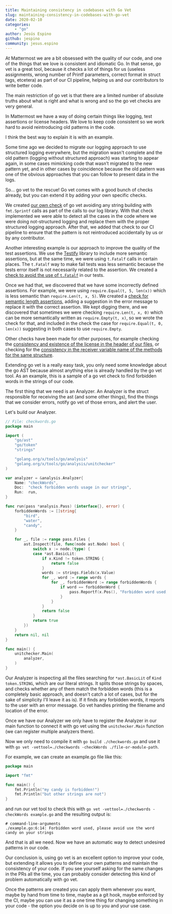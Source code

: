 ```yaml
---
title: Maintaining consistency in codebases with Go Vet
slug: maintaining-consistency-in-codebases-with-go-vet
date: 2020-02-10
categories:
    - "go"
author: Jesús Espino
github: jespino
community: jesus.espino
---
```


At Mattermost we are a bit obsessed with the quality of our code, and one of
the things that we love is consistent and idiomatic Go. In that sense, go vet
is a great tool, because it checks a lot of things for us (useless assignments,
wrong number of Printf parameters, correct format in struct tags, etcetera) as
part of our CI pipeline, helping us and our contributors to write better code.

The main restriction of go vet is that there are a limited number of absolute
truths about what is right and what is wrong and so the go vet checks are very
general.

In Mattermost we have a way of doing certain things like logging, test
assertions or license headers. We love to keep code consistent so we work hard
to avoid reintroducing old patterns in the code.

I think the best way to explain it is with an example.

Some time ago we decided to migrate our logging approach to use structured
logging everywhere, but the migration wasn't complete and the old pattern
(logging without structured approach) was starting to appear again, in some
cases mimicking code that wasn’t migrated to the new pattern yet, and in other
cases by coincidence because the old pattern was one of the obvious approaches
that you can follow to present data in the logs.

So... go vet to the rescue! Go vet comes with a good bunch of checks already,
but you can extend it by adding your own specific checks.

We created [our own check](https://github.com/mattermost/mattermost-govet/blob/master/structuredLogging/structuredLogging.go)
of go vet avoiding any string building with `fmt.Sprintf` calls as part of the
calls to our log library. With that check implemented we were able to detect
all the cases in the code where we were doing not-structured logging and
replace them with the proper structured logging approach. After that, we added
that check to our CI pipeline to ensure that the pattern is not reintroduced
accidentally by us or by any contributor.

Another interesting example is our approach to improve the quality of the test
assertions. We use the [Testify](https://github.com/stretchr/testify) library
to include more semantic assertions, but at the same time, we were using
`t.Fatalf` calls in certain places. The `t.Fatalf` way to make fail tests was
less semantic because the tests error itself is not necessarily related to the
assertion. We created a [check to avoid the use of `t.Fatalf`](https://github.com/mattermost/mattermost-govet/blob/master/tFatal/tFatal.go) in our tests.

Once we had that, we discovered that we have some incorrectly defined
assertions. For example, we were using `require.Equal(t, 5, len(x))` which is
less semantic than `require.Len(t, x, 5)`. We created a [check for semantic length assertions](https://github.com/mattermost/mattermost-govet/blob/master/equalLenAsserts/equalLenAsserts.go),
adding a suggestion in the error message to replace it with the
correct assertion. We kept digging there, and we discovered that sometimes we
were checking `require.Len(t, x, 0)` which can be more semantically written as
`require.Empty(t, x)`, so we wrote the check for that, and included in the check
the case for `require.Equal(t, 0, len(x))` suggesting in both cases to use
`require.Empty`.

Other checks have been made for other purposes, for example checking the
[consistency and existence of the license in the header of our files](https://github.com/mattermost/mattermost-govet/blob/master/license/license.go), or
checking for the [consistency in the receiver variable name of the methods for the same structure](https://github.com/mattermost/mattermost-govet/tree/master/inconsistentReceiverName).

Extending go vet is a really easy task, you only need some knowledge about the
go AST because almost anything else is already handled by the go vet tool. As
an example, this is a sample of a go vet check to find forbidden words in the
strings of our code.

The first thing that we need is an Analyzer. An Analyzer is the struct
responsible for receiving the ast (and some other things), find the things that
we consider errors, notify go vet of those errors, and alert the user.

Let's build our Analyzer.

```go
// File: checkwords.go
package main

import (
	"go/ast"
	"go/token"
	"strings"

	"golang.org/x/tools/go/analysis"
	"golang.org/x/tools/go/analysis/unitchecker"
)

var analyzer = &analysis.Analyzer{
	Name: "checkWords",
	Doc:  "check forbidden words usage in our strings",
	Run:  run,
}

func run(pass *analysis.Pass) (interface{}, error) {
	forbiddenWords := []string{
		"bird",
		"water",
		"candy",
	}

	for _, file := range pass.Files {
		ast.Inspect(file, func(node ast.Node) bool {
			switch x := node.(type) {
			case *ast.BasicLit:
				if x.Kind != token.STRING {
					return false
				}
				words := strings.Fields(x.Value)
				for _, word := range words {
					for _, forbiddenWord := range forbiddenWords {
						if word == forbiddenWord {
							pass.Reportf(x.Pos(), "Forbidden word used, please avoid use the word %s on your strings", word)
						}
					}
				}
				return false
			}
			return true
		})
	}
	return nil, nil
}

func main() {
	unitchecker.Main(
		analyzer,
	)
}
```

Our Analyzer is inspecting all the files searching for `*ast.BasicLit` of `Kind`
`token.STRING`, which are our literal strings. It splits those strings by spaces,
and checks whether any of them match the forbidden words (this is a completely
basic approach, and doesn't catch a lot of cases, but for the sake of
simplicity I'll leave it as is). If it finds any forbidden words, it reports to
the user with an error message. Go vet handles printing the filename and
location of the error.

Once we have our Analyzer we only have to register the Analyzer in our main
function to connect it with go vet using the `unitchecker.Main` function (we can
register multiple analyzers there).

Now we only need to compile it with `go build ./checkwords.go` and use it with
`go vet -vettool=./checkwords -checkWords ./file-or-module-path`.

For example, we can create an example.go file like this:

```go
package main

import "fmt"

func main() {
	fmt.Println("my candy is forbidden!")
	fmt.Println("but other strings are not")
}
```

and run our vet tool to check this with `go vet -vettool=./checkwords -checkWords example.go` and the resulting output is:

```
# command-line-arguments
./example.go:6:14: Forbidden word used, please avoid use the word candy on your strings
```

And that is all we need. Now we have an automatic way to detect undesired
patterns in our code.

Our conclusion is, using go vet is an excellent option to improve your code,
but extending it allows you to define your own patterns and maintain the
consistency of your code. If you see yourself asking for the same changes in
the PRs all the time, you can probably consider detecting this kind of problem
automatically with go vet.

Once the patterns are created you can apply them whenever you want, maybe by
hand from time to time, maybe as a git hook, maybe enforced by the CI, maybe
you can use it as a one time thing for changing something in your code - the
option you decide on is up to you and your use case.
